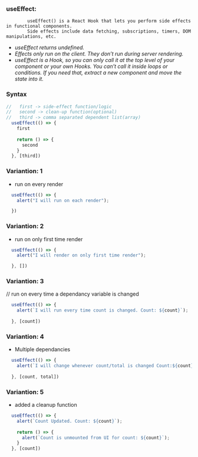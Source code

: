 ### useEffect:
            useEffect() is a React Hook that lets you perform side effects in functional components.
            Side effects include data fetching, subscriptions, timers, DOM manipulations, etc.

- *useEffect returns undefined.*
- *Effects only run on the client. They don’t run during server rendering.*
- *useEffect is a Hook, so you can only call it at the top level of your component or your own Hooks. You can’t call it inside loops or conditions. If you need that, extract a new component and move the state into it.*


### Syntax
```js
//   first -> side-effect function/logic
//   second -> clean-up function(optional)
//   third -> comma separated dependent list(array)
  useEffect(() => {
    first
  
    return () => {
      second
    }
  }, [third])
```

### Variantion: 1
- run on every render
```js
  useEffect(() => {
    alert("I will run on each render");

  })
```

### Variantion: 2
- run on only first time render
```js
  useEffect(() => {
    alert("I will render on only first time render");

  }, [])
```

### Variantion: 3
  // run on every time a dependancy variable is changed
```js
  useEffect(() => {
    alert(`I will run every time count is changed. Count: ${count}`);
  
  }, [count])
```

### Variantion: 4
- Multiple dependancies
```js
  useEffect(() => {
    alert(`I will change whenever count/total is changed Count:${count} Total:${total}`)
  
  }, [count, total])
```
  

### Variantion: 5
- added a cleanup function
```js
  useEffect(() => {
    alert(`Count Updated. Count: ${count}`);
  
    return () => {
      alert(`Count is unmounted from UI for count: ${count}`);
    }
  }, [count])
```